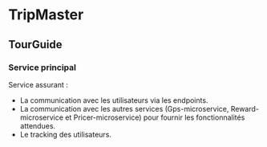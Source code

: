 # TripMaster

## TourGuide

### Service principal

Service assurant : 
  - La communication avec les utilisateurs via les endpoints.
  - La communication avec les autres services (Gps-microservice, Reward-microservice et Pricer-microservice) pour fournir les fonctionnalités attendues.
  - Le tracking des utilisateurs.
